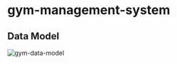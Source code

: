 # gym-management-system

## Data Model
![gym-data-model](https://github.com/franciscobortega/gym-management-system/assets/121342618/33af42b9-e7f9-4ff7-b226-d212b994f921)
